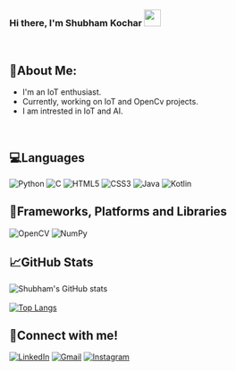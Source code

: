 ### Hi there, I'm Shubham Kochar <img src="https://raw.githubusercontent.com/MartinHeinz/MartinHeinz/master/wave.gif" width="30px">
<br>


## 👦About Me:
- I'm an IoT enthusiast. 
- Currently, working on IoT and OpenCv projects.
- I am intrested in IoT and AI.
<br>

<!-- ![visitors](https://visitor-badge.glitch.me/badge?page_id=shubhamkochar) -->

## 💻Languages
![Python](https://img.shields.io/badge/python-3670A0?style=for-the-badge&logo=python&logoColor=ffdd54)
![C](https://img.shields.io/badge/c-%2300599C.svg?style=for-the-badge&logo=c&logoColor=white) ![HTML5](https://img.shields.io/badge/html5-%23E34F26.svg?style=for-the-badge&logo=html5&logoColor=white) ![CSS3](https://img.shields.io/badge/css3-%231572B6.svg?style=for-the-badge&logo=css3&logoColor=white)    ![Java](https://img.shields.io/badge/java-%23ED8B00.svg?style=for-the-badge&logo=java&logoColor=white) ![Kotlin](https://img.shields.io/badge/kotlin-%230095D5.svg?style=for-the-badge&logo=kotlin&logoColor=white) 
<br>

## 🧾Frameworks, Platforms and Libraries
![OpenCV](https://img.shields.io/badge/opencv-%23white.svg?style=for-the-badge&logo=opencv&logoColor=white) ![NumPy](https://img.shields.io/badge/numpy-%23013243.svg?style=for-the-badge&logo=numpy&logoColor=white)
<br>


## &#x1f4c8;GitHub Stats <br>
![Shubham's GitHub stats](https://github-readme-stats.vercel.app/api?username=shubhamkochar&show_icons=true&theme=radical)<br><br>
[![Top Langs](https://github-readme-stats.vercel.app/api/top-langs/?username=shubhamkochar&layout=compact)](https://github.com/anuraghazra/github-readme-stats)

## 🤝Connect with me!
<a href="www.linkedin.com/in/shubhamkochar">![LinkedIn](https://img.shields.io/badge/linkedin-%230077B5.svg?style=for-the-badge&logo=linkedin&logoColor=white)</a> 
<a href="mailto: shubhamkochar23@gmail.com">![Gmail](https://img.shields.io/badge/Gmail-D14836?style=for-the-badge&logo=gmail&logoColor=white)</a>
<a href ="www.instagram.com/shubhamkochar_23">![Instagram](https://img.shields.io/badge/INSTAGRAM-%23E4405F.svg?style=for-the-badge&logo=Instagram&logoColor=white)</a> 